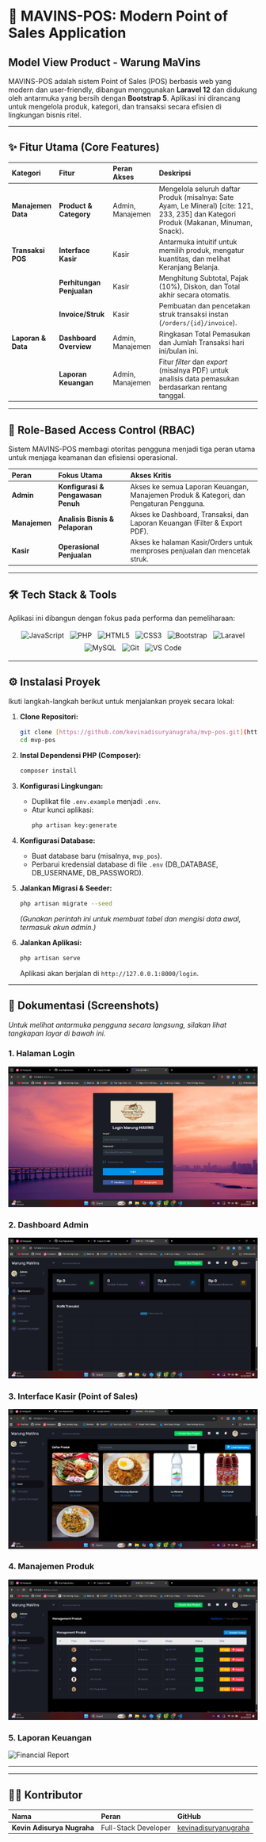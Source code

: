 # 🚀 MAVINS-POS: Modern Point of Sales Application

## Model View Product - Warung MaVins

MAVINS-POS adalah sistem Point of Sales (POS) berbasis web yang modern dan user-friendly, dibangun menggunakan **Laravel 12** dan didukung oleh antarmuka yang bersih dengan **Bootstrap 5**. Aplikasi ini dirancang untuk mengelola produk, kategori, dan transaksi secara efisien di lingkungan bisnis ritel.

---

## ✨ Fitur Utama (Core Features)

| Kategori           | Fitur                     | Peran Akses      | Deskripsi                                                                                                                              |
| :----------------- | :------------------------ | :--------------- | :------------------------------------------------------------------------------------------------------------------------------------- |
| **Manajemen Data** | **Product & Category**    | Admin, Manajemen | Mengelola seluruh daftar Produk (misalnya: Sate Ayam, Le Mineral) [cite: 121, 233, 235] dan Kategori Produk (Makanan, Minuman, Snack). |
| **Transaksi POS**  | **Interface Kasir**       | Kasir            | Antarmuka intuitif untuk memilih produk, mengatur kuantitas, dan melihat Keranjang Belanja.                                            |
|                    | **Perhitungan Penjualan** | Kasir            | Menghitung Subtotal, Pajak (10%), Diskon, dan Total akhir secara otomatis.                                                             |
|                    | **Invoice/Struk**         | Kasir            | Pembuatan dan pencetakan struk transaksi instan (`/orders/{id}/invoice`).                                                              |
| **Laporan & Data** | **Dashboard Overview**    | Admin, Manajemen | Ringkasan Total Pemasukan dan Jumlah Transaksi hari ini/bulan ini.                                                                     |
|                    | **Laporan Keuangan**      | Admin, Manajemen | Fitur _filter_ dan _export_ (misalnya PDF) untuk analisis data pemasukan berdasarkan rentang tanggal.                                  |

---

## 👥 Role-Based Access Control (RBAC)

Sistem MAVINS-POS membagi otoritas pengguna menjadi tiga peran utama untuk menjaga keamanan dan efisiensi operasional.

| Peran         | Fokus Utama                        | Akses Kritis                                                                           |
| :------------ | :--------------------------------- | :------------------------------------------------------------------------------------- |
| **Admin**     | **Konfigurasi & Pengawasan Penuh** | Akses ke semua Laporan Keuangan, Manajemen Produk & Kategori, dan Pengaturan Pengguna. |
| **Manajemen** | **Analisis Bisnis & Pelaporan**    | Akses ke Dashboard, Transaksi, dan Laporan Keuangan (Filter & Export PDF).             |
| **Kasir**     | **Operasional Penjualan**          | Akses ke halaman Kasir/Orders untuk memproses penjualan dan mencetak struk.            |

---

## 🛠️ Tech Stack & Tools

Aplikasi ini dibangun dengan fokus pada performa dan pemeliharaan:

<div align='center'>
  <img src="https://cdn.jsdelivr.net/gh/devicons/devicon@latest/icons/javascript/javascript-original.svg" alt="JavaScript" width="48" height="48" style="margin: 4px;" />
  <img src="https://cdn.jsdelivr.net/gh/devicons/devicon@latest/icons/php/php-original.svg" alt="PHP" width="48" height="48" style="margin: 4px;" />
  <img src="https://cdn.jsdelivr.net/gh/devicons/devicon@latest/icons/html5/html5-original.svg" alt="HTML5" width="48" height="48" style="margin: 4px;" />
  <img src="https://cdn.jsdelivr.net/gh/devicons/devicon@latest/icons/css3/css3-original.svg" alt="CSS3" width="48" height="48" style="margin: 4px;" />
  <img src="https://cdn.jsdelivr.net/gh/devicons/devicon@latest/icons/bootstrap/bootstrap-plain.svg" alt="Bootstrap" width="48" height="48" style="margin: 4px;" />
  <img src="https://cdn.jsdelivr.net/gh/devicons/devicon@latest/icons/laravel/laravel-original.svg" alt="Laravel" width="48" height="48" style="margin: 4px;" />
  <img src="https://cdn.jsdelivr.net/gh/devicons/devicon@latest/icons/mysql/mysql-original.svg" alt="MySQL" width="48" height="48" style="margin: 4px;" />
  <img src="https://www.vectorlogo.zone/logos/git-scm/git-scm-icon.svg" alt="Git" width="48" height="48" style="margin: 4px;" />
  <img src="https://www.vectorlogo.zone/logos/visualstudio_code/visualstudio_code-icon.svg" alt="VS Code" width="48" height="48" style="margin: 4px;" />
</div>

---

## ⚙️ Instalasi Proyek

Ikuti langkah-langkah berikut untuk menjalankan proyek secara lokal:

1.  **Clone Repositori:**

    ```bash
    git clone [https://github.com/kevinadisuryanugraha/mvp-pos.git](https://github.com/kevinadisuryanugraha/mvp-pos.git)
    cd mvp-pos
    ```

2.  **Instal Dependensi PHP (Composer):**

    ```bash
    composer install
    ```

3.  **Konfigurasi Lingkungan:**

    -   Duplikat file `.env.example` menjadi `.env`.
    -   Atur kunci aplikasi:
        ```bash
        php artisan key:generate
        ```

4.  **Konfigurasi Database:**

    -   Buat database baru (misalnya, `mvp_pos`).
    -   Perbarui kredensial database di file `.env` (DB_DATABASE, DB_USERNAME, DB_PASSWORD).

5.  **Jalankan Migrasi & Seeder:**

    ```bash
    php artisan migrate --seed
    ```

    _(Gunakan perintah ini untuk membuat tabel dan mengisi data awal, termasuk akun admin.)_

6.  **Jalankan Aplikasi:**
    ```bash
    php artisan serve
    ```
    Aplikasi akan berjalan di `http://127.0.0.1:8000/login`.

---

## 📸 Dokumentasi (Screenshots)

_Untuk melihat antarmuka pengguna secara langsung, silakan lihat tangkapan layar di bawah ini._

### 1. Halaman Login

![Login Page](https://raw.githubusercontent.com/kevinadisuryanugraha/Point_of_Sales_Application/main/readme_asset/login.png)
<br/>

### 2. Dashboard Admin

![Dashboard Admin](https://raw.githubusercontent.com/kevinadisuryanugraha/Point_of_Sales_Application/main/readme_asset/dashboard.png)
<br/>

### 3. Interface Kasir (Point of Sales)

![Kasir Interface](https://raw.githubusercontent.com/kevinadisuryanugraha/Point_of_Sales_Application/main/readme_asset/kasir.png)
<br/>

### 4. Manajemen Produk

![Product Management](https://raw.githubusercontent.com/kevinadisuryanugraha/Point_of_Sales_Application/main/readme_asset/produk.png)
<br/>

### 5. Laporan Keuangan

![Financial Report](https://raw.githubusercontent.com/kevinadisuryanugraha/Point_of_Sales_Application/main/readme_asset/laporan_keuangan.png)

---

---

## 👨‍💻 Kontributor

| Nama                       | Peran                | GitHub                                                          |
| :------------------------- | :------------------- | :-------------------------------------------------------------- |
| **Kevin Adisurya Nugraha** | Full-Stack Developer | [kevinadisuryanugraha](https://github.com/kevinadisuryanugraha) |
